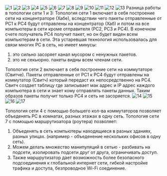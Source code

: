![1](https://user-images.githubusercontent.com/75836953/103484167-59920480-4df5-11eb-86d2-d87e246e86e2.jpg)
![2](https://user-images.githubusercontent.com/75836953/103484168-5ac33180-4df5-11eb-8e62-7321168317c9.jpg)
![3](https://user-images.githubusercontent.com/75836953/103484169-5b5bc800-4df5-11eb-9fa5-48cd1aa6e9f5.jpg)
![4](https://user-images.githubusercontent.com/75836953/103484170-5bf45e80-4df5-11eb-99be-6f2a0e1145d7.jpg)
![5](https://user-images.githubusercontent.com/75836953/103484171-5c8cf500-4df5-11eb-8246-acad430c868c.jpg)
![6](https://user-images.githubusercontent.com/75836953/103484172-5d258b80-4df5-11eb-8d72-98b1d5aeff72.jpg)
![7](https://user-images.githubusercontent.com/75836953/103484173-5dbe2200-4df5-11eb-99a0-44cdb8d85448.jpg)
![8](https://user-images.githubusercontent.com/75836953/103484174-5e56b880-4df5-11eb-8ab4-10de28cbce07.jpg)
![9](https://user-images.githubusercontent.com/75836953/103484175-5eef4f00-4df5-11eb-81ee-a1d6e34338a2.jpg)
![10](https://user-images.githubusercontent.com/75836953/103484178-60207c00-4df5-11eb-8089-95124c88ac79.jpg)
![11](https://user-images.githubusercontent.com/75836953/103484179-60b91280-4df5-11eb-8442-ecf6cb926f7d.jpg)
![12](https://user-images.githubusercontent.com/75836953/103484180-60b91280-4df5-11eb-9821-636ab075bbdc.jpg)
![13](https://user-images.githubusercontent.com/75836953/103484181-6151a900-4df5-11eb-8862-fd2d6d04193a.jpg)
Разница работы в топологии сети 1 и 3:
Топология сети 1 включает в себя построение сети на концентраторе (Хабе), вследствии чего пакеты отправленные от РС1 к РС4 будут отправлены на концентратор (Хаб) и потом на все компьютеры в сети кроме отправителя (РС2, РС3 и РС4). В конечном счете получатель РС4 получит пакет, но он будет виден всем компьютерам в сети. 
Эта устаревшая технология использовалась для связи многих PC в сеть, но имеет минусы: 
1) это сильно засоряет канал мусором с ненужных пакетов. 
2) это не секьюрно. пакеты видны всем членам сети.

Топология сети 2 включает в себя построение сети на коммутаторе (Свитче). Пакеты отправленные от РС1 к РС4 будут отправлены на коммутатор (Свитч) который передаст их непосредственно на РС4. Свитч создает таблицу где записывает мак адрес и IP адрес каждого компьютера в сети и знает кому отправлять пакеты данных.
Таким образов пакеты получит только РС4 и сеть не засоряется.
![14](https://user-images.githubusercontent.com/75836953/103484262-20a65f80-4df6-11eb-83ff-4c24270068f1.jpg)
![15](https://user-images.githubusercontent.com/75836953/103484263-213ef600-4df6-11eb-88f5-5e734b63269f.jpg)
![16](https://user-images.githubusercontent.com/75836953/103484264-21d78c80-4df6-11eb-9efc-e70861b99573.jpg)
![17](https://user-images.githubusercontent.com/75836953/103484265-22702300-4df6-11eb-80b6-70e92a0aaff2.jpg)

Топология сети 4 с помощью большего кол-ва коммутаторов позволяет объеденять РС в комнатах, разных этажах в одну сеть. 
Топология сети 7 с помощью маршрутизатора (роутера) позволяет:
1) Объеденять в сеть компьютеры находящиеся в разных зданиях, разных улицах. (например - объеденение нескольких офисов в одну сеть).
2) Можем делать множество манипуляций в сетью - разбивать на подсети, изолировать подсети друг от друга, ограничивать доступ.
3) Также маршрутизатор дает возможность более безопасного подсоединения к глобальной интернет сети, гибкой настройке трафика и доступа, безпроводное Wi-Fi соединение. 
